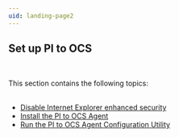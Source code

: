 ```yaml
---
uid: landing-page2
---
```


## Set up PI to OCS
<br>

This section contains the following topics:
<br>
<br>
* [Disable Internet Explorer enhanced security](xref:disable-ie-security)
* [Install the PI to OCS Agent](xref:install-agent)
* [Run the PI to OCS Agent Configuration Utility](xref:pi-to-ocs-utility)